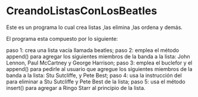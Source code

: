 # CreandoListasConLosBeatles
Este es un programa lo cual crea listas ,las elimina ,las ordena y demás.

El programa esta compuesto por lo siguiente:

paso 1: crea una lista vacía llamada beatles;
paso 2: emplea el método append() para agregar los siguientes miembros de la banda a la lista: John Lennon, Paul McCartney y George Harrison;
paso 3: emplea el buclefor y el append() para pedirle al usuario que agregue los siguientes miembros de la banda a la lista: Stu Sutcliffe, y Pete Best;
paso 4: usa la instrucción del para eliminar a Stu Sutcliffe y Pete Best de la lista;
paso 5: usa el método insert() para agregar a Ringo Starr al principio de la lista.
